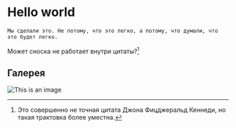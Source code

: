 # Hello world

```
Мы сделали это. Не потому, что это легко, а потому, что думали, что это будет легко.
```
Может сноска не работает внутри цитаты?[^1]
## Галерея
![This is an image](https://myoctocat.com/assets/images/base-octocat.svg)

[^1]: Это совершенно не точная цитата Джона Фицджеральд Кеннеди, но такая трактовка более уместна.
